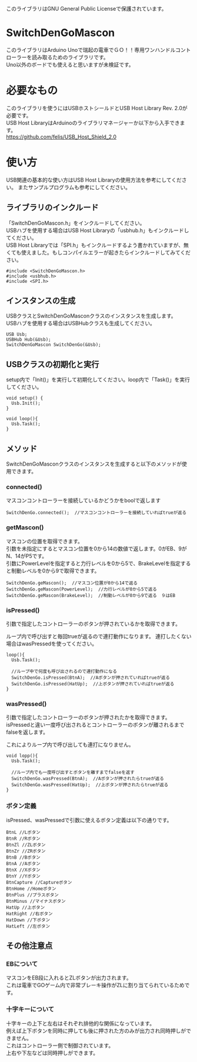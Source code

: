 このライブラリはGNU General Public Licenseで保護されています。

# SwitchDenGoMascon
このライブラリはArduino Unoで瑞起の電車でＧＯ！！専用ワンハンドルコントローラーを読み取るためのライブラリです。  
Uno以外のボードでも使えると思いますが未検証です。

# 必要なもの
このライブラリを使うにはUSBホストシールドとUSB Host Library Rev. 2.0が必要です。  
USB Host LibraryはArduinoのライブラリマネージャーか以下から入手できます。  
https://github.com/felis/USB_Host_Shield_2.0

# 使い方
USB関連の基本的な使い方はUSB Host Libraryの使用方法を参考にしてください。
またサンプルプログラムも参考にしてください。

## ライブラリのインクルード
「SwitchDenGoMascon.h」をインクルードしてください。  
USBハブを使用する場合はUSB Host Libraryの「usbhub.h」もインクルードしてください。  
USB Host Libraryでは「SPI.h」もインクルードするよう書かれていますが、無くても使えました。もしコンパイルエラーが起きたらインクルードしてみてください。

```
#include <SwitchDenGoMascon.h>
#include <usbhub.h>
#include <SPI.h>
```

## インスタンスの生成
USBクラスとSwitchDenGoMasconクラスのインスタンスを生成します。  
USBハブを使用する場合はUSBHubクラスも生成してください。

```
USB Usb;
USBHub Hub(&Usb);
SwitchDenGoMascon SwitchDenGo(&Usb);
```

## USBクラスの初期化と実行
setup内で「Init()」を実行して初期化してください。loop内で「Task()」を実行してください。  


```
void setup() {
  Usb.Init();
}

void loop(){
  Usb.Task();
}
```

## メソッド
SwitchDenGoMasconクラスのインスタンスを生成すると以下のメソッドが使用できます。

### connected()
マスコンコントローラーを接続しているかどうかをboolで返します

```
SwitchDenGo.connected();  //マスコンコントローラーを接続していればtrueが返る
```

### getMascon()
マスコンの位置を取得できます。  
引数を未指定にするとマスコン位置を0から14の数値で返します。0がEB、9がN、14がP5です。  
引数にPowerLevelを指定すると力行レベルを0から5で、BrakeLevelを指定すると制動レベルを0から9で取得できます。  


```
SwitchDenGo.geMascon();  //マスコン位置が0から14で返る
SwitchDenGo.geMascon(PowerLevel);  //力行レベルが0から5で返る
SwitchDenGo.geMascon(BrakeLevel);  //制動レベルが0から9で返る　９はEB
```

### isPressed()
引数で指定したコントローラーのボタンが押されているかを取得できます。

ループ内で呼び出すと毎回trueが返るので連打動作になります。
連打したくない場合はwasPressedを使ってください。

```
loop(){
  Usb.Task();
  
  //ループ中で何度も呼び出されるので連打動作になる
  SwitchDenGo.isPressed(BtnA);  //Aボタンが押されていればtrueが返る 
  SwitchDenGo.isPressed(HatUp);  //上ボタンが押されていればtrueが返る
}
```    


### wasPressed()
引数で指定したコントローラーのボタンが押されたかを取得できます。
isPressedと違い一度呼び出されるとコントローラーのボタンが離されるまでfalseを返します。

これによりループ内で呼び出しても連打になりません。

```
void lopp(){
  Usb.Task();
  
  //ループ内でも一度呼び出すとボタンを離すまでfalseを返す
  SwitchDenGo.wasPressed(BtnA);  //Aボタンが押されたらtrueが返る 
  SwitchDenGo.wasPressed(HatUp);  //上ボタンが押されたらtrueが返る
}
```    

### ボタン定義
isPressed、wasPressedで引数に使えるボタン定義は以下の通りです。

```
BtnL //Lボタン
BtnR //Rボタン
BtnZl //ZLボタン
BtnZr //ZRボタン
BtnB //Bボタン
BtnA //Aボタン
BtnX //Xボタン
BtnY //Yボタン
BtnCapture //Captureボタン
BtnHome //Homeボタン
BtnPlus //プラスボタン
BtnMinus //マイナスボタン
HatUp //上ボタン
HatRight //右ボタン
HatDown //下ボタン
HatLeft //左ボタン
```

## その他注意点
### EBについて
マスコンをEB段に入れるとZLボタンが出力されます。  
これは電車でGOゲーム内で非常ブレーキ操作がZLに割り当てられているためです。

### 十字キーについて
十字キーの上下と左右はそれぞれ排他的な関係になっています。  
例えば上下ボタンを同時に押しても後に押された方のみが出力され同時押しができません。  
これはコントローラー側で制御されています。  
上右や下左などは同時押しができます。
